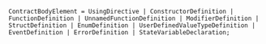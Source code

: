<!-- This file is generated automatically by infrastructure scripts. Please don't edit by hand. -->

```{ .ebnf .slang-ebnf #ContractBodyElement }
ContractBodyElement = UsingDirective | ConstructorDefinition | FunctionDefinition | UnnamedFunctionDefinition | ModifierDefinition | StructDefinition | EnumDefinition | UserDefinedValueTypeDefinition | EventDefinition | ErrorDefinition | StateVariableDeclaration;
```

